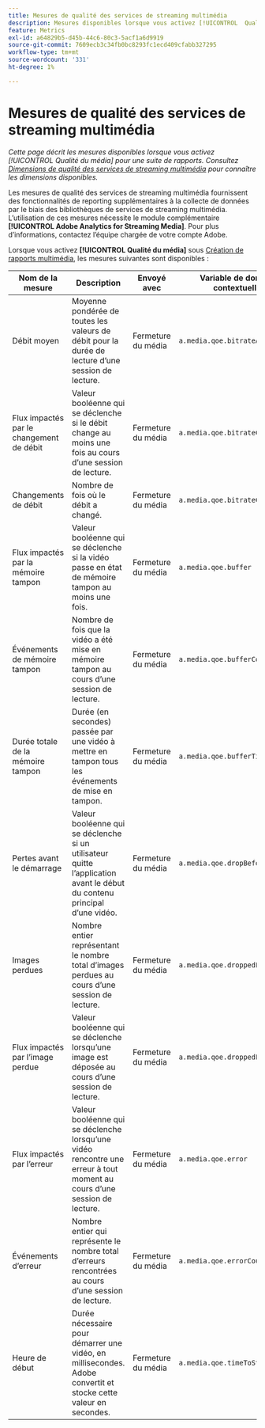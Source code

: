 ```yaml
---
title: Mesures de qualité des services de streaming multimédia
description: Mesures disponibles lorsque vous activez [!UICONTROL  Qualité du média ] pour une suite de rapports.
feature: Metrics
exl-id: a64829b5-d45b-44c6-80c3-5acf1a6d9919
source-git-commit: 7609ecb3c34fb0bc8293fc1ecd409cfabb327295
workflow-type: tm+mt
source-wordcount: '331'
ht-degree: 1%

---
```


# Mesures de qualité des services de streaming multimédia

*Cette page décrit les mesures disponibles lorsque vous activez [!UICONTROL Qualité du média] pour une suite de rapports. Consultez [Dimensions de qualité des services de streaming multimédia](../dimensions/sm-quality.md) pour connaître les dimensions disponibles.*

Les mesures de qualité des services de streaming multimédia fournissent des fonctionnalités de reporting supplémentaires à la collecte de données par le biais des bibliothèques de services de streaming multimédia. L’utilisation de ces mesures nécessite le module complémentaire **[!UICONTROL Adobe Analytics for Streaming Media]**. Pour plus d’informations, contactez l’équipe chargée de votre compte Adobe.

Lorsque vous activez **[!UICONTROL Qualité du média]** sous [Création de rapports multimédia](/help/admin/admin/c-manage-report-suites/c-edit-report-suites/media-management.md), les mesures suivantes sont disponibles :

| Nom de la mesure | Description | Envoyé avec | Variable de données contextuelles |
| --- | --- | --- | --- |
| Débit moyen | Moyenne pondérée de toutes les valeurs de débit pour la durée de lecture d’une session de lecture. | Fermeture du média | `a.media.qoe.bitrateAverage` |
| Flux impactés par le changement de débit | Valeur booléenne qui se déclenche si le débit change au moins une fois au cours d’une session de lecture. | Fermeture du média | `a.media.qoe.bitrateChange` |
| Changements de débit | Nombre de fois où le débit a changé. | Fermeture du média | `a.media.qoe.bitrateChangeCount` |
| Flux impactés par la mémoire tampon | Valeur booléenne qui se déclenche si la vidéo passe en état de mémoire tampon au moins une fois. | Fermeture du média | `a.media.qoe.buffer` |
| Événements de mémoire tampon | Nombre de fois que la vidéo a été mise en mémoire tampon au cours d’une session de lecture. | Fermeture du média | `a.media.qoe.bufferCount` |
| Durée totale de la mémoire tampon | Durée (en secondes) passée par une vidéo à mettre en tampon tous les événements de mise en tampon. | Fermeture du média | `a.media.qoe.bufferTime` |
| Pertes avant le démarrage | Valeur booléenne qui se déclenche si un utilisateur quitte l’application avant le début du contenu principal d’une vidéo. | Fermeture du média | `a.media.qoe.dropBeforeStart` |
| Images perdues | Nombre entier représentant le nombre total d’images perdues au cours d’une session de lecture. | Fermeture du média | `a.media.qoe.droppedFrameCount` |
| Flux impactés par l’image perdue | Valeur booléenne qui se déclenche lorsqu’une image est déposée au cours d’une session de lecture. | Fermeture du média | `a.media.qoe.droppedFrames` |
| Flux impactés par l’erreur | Valeur booléenne qui se déclenche lorsqu’une vidéo rencontre une erreur à tout moment au cours d’une session de lecture. | Fermeture du média | `a.media.qoe.error` |
| Événements d’erreur | Nombre entier qui représente le nombre total d’erreurs rencontrées au cours d’une session de lecture. | Fermeture du média | `a.media.qoe.errorCount` |
| Heure de début | Durée nécessaire pour démarrer une vidéo, en millisecondes. Adobe convertit et stocke cette valeur en secondes. | Fermeture du média | `a.media.qoe.timeToStart` |
